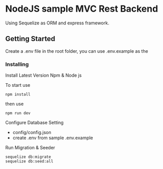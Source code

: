 # NodeJS sample MVC Rest Backend
Using Sequelize as ORM and express framework.

## Getting Started

Create a .env file in the root folder, you can use .env.example as the 

### Installing
Install Latest Version Npm & Node js

To start use
```
npm install
```
then use
```
npm run dev
```

Configure Database Setting
- config/config.json
- create .env from sample .env.example 

Run Migration & Seeder
```
sequelize db:migrate
sequelize db:seed:all
```
